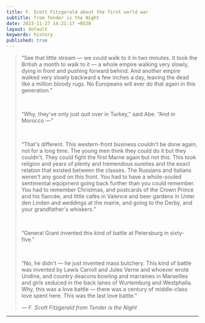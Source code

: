 ```yaml
---
title: F. Scott Fitzgerald about the first world war
subtitle: from Tender is the Night 
date: 2023-11-27 14:21:17 +0530
layout: default
keywords: history
published: true
---
```


<blockquote>
    <p>“See that little stream — we could walk to it in two minutes. It took the British a month to walk to it — a whole empire walking very slowly, dying in front and pushing forward behind. And another empire walked very slowly backward a few inches a day, leaving the dead like a million bloody rugs. No Europeans will ever do that again in this generation.”</p><br>

<p>“Why, they've only just quit over in Turkey,” said Abe. “And in Morocco —”</p><br>

<p>“That's different. This western-front business couldn't be done again, not for a long time. The young men think they could do it but they couldn't. They could fight the first Marne again but not this. This took religion and years of plenty and tremendous sureties and the exact relation that existed between the classes. The Russians and Italians weren't any good on this front. You had to have a whole-souled sentimental equipment going back further than you could remember. You had to remember Christmas, and postcards of the Crown Prince and his fiancée, and little cafés in Valence and beer gardens in Unter den Linden and weddings at the mairie, and going to the Derby, and your grandfather's whiskers.”</p><br>

<p>“General Grant invented this kind of battle at Petersburg in sixty- five.”</p><br>

<p>“No, he didn't — he just invented mass butchery. This kind of battle was invented by Lewis Carroll and Jules Verne and whoever wrote Undine, and country deacons bowling and marraines in Marseilles and girls seduced in the back lanes of Wurtemburg and Westphalia. Why, this was a love battle — there was a century of middle-class love spent here. This was the last love battle.” </p>
    <cite>— F. Scott Fitzgerald from Tender is the Night</cite>
</blockquote>

---
